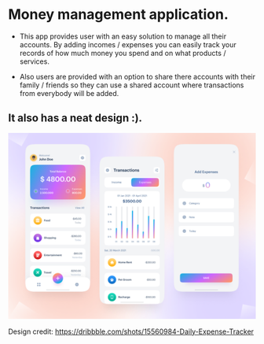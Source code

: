 # Money management application.

- This app provides user with an easy solution to manage all their accounts. By adding incomes / expenses you can easily track your records of how much money you spend and on what products / services.

- Also users are provided with an option to share there accounts with their family / friends so they can use a shared account where transactions from everybody will be added.

## It also has a neat design :).

![Designs image](https://github.com/AndreiTheDev/expense_tracker/blob/main/assets/expense_tracker_design.png)

Design credit: https://dribbble.com/shots/15560984-Daily-Expense-Tracker
